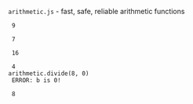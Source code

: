 `arithmetic.js` - fast, safe, reliable arithmetic functions

```arithmetic.add(5, 4)
 9
```

```arithmetic.subtract(10, 3)
 7
```

```arithmetic.multiply(4, 4)
 16
```

```arithmetic.divide(8, 2)
 4
arithmetic.divide(8, 0)
 ERROR: b is 0!
```

```arithmetic.power(2, 3)
 8
```
